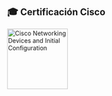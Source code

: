 ## 🎓 Certificación Cisco

<a href="https://www.credly.com/badges/TU_ID_AQUI" target="_blank">
  <img src="https://images.credly.com/images/88316fe8-5651-4e61-a6be-5be1558f049e/image.png" alt="Cisco Networking Devices and Initial Configuration" width="140">
</a>
